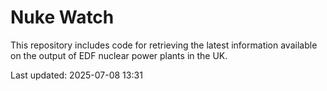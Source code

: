 # Nuke Watch

This repository includes code for retrieving the latest information available on the output of EDF nuclear power plants in the UK.

Last updated: 2025-07-08 13:31